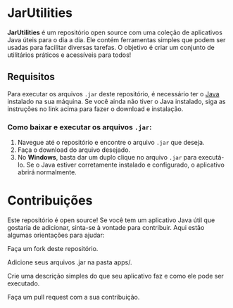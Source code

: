# JarUtilities

**JarUtilities** é um repositório open source com uma coleção de aplicativos Java úteis para o dia a dia. Ele contém ferramentas simples que podem ser usadas para facilitar diversas tarefas. O objetivo é criar um conjunto de utilitários práticos e acessíveis para todos!

## Requisitos

Para executar os arquivos `.jar` deste repositório, é necessário ter o [Java](https://www.oracle.com/java/technologies/javase-jdk11-downloads.html) instalado na sua máquina. Se você ainda não tiver o Java instalado, siga as instruções no link acima para fazer o download e instalação.

### Como baixar e executar os arquivos `.jar`:

1. Navegue até o repositório e encontre o arquivo `.jar` que deseja.
2. Faça o download do arquivo desejado.
3. No **Windows**, basta dar um duplo clique no arquivo `.jar` para executá-lo. Se o Java estiver corretamente instalado e configurado, o aplicativo abrirá normalmente.

# Contribuições
Este repositório é open source! Se você tem um aplicativo Java útil que gostaria de adicionar, sinta-se à vontade para contribuir. Aqui estão algumas orientações para ajudar:

Faça um fork deste repositório.

Adicione seus arquivos .jar na pasta apps/.

Crie uma descrição simples do que seu aplicativo faz e como ele pode ser executado.

Faça um pull request com a sua contribuição.


  

